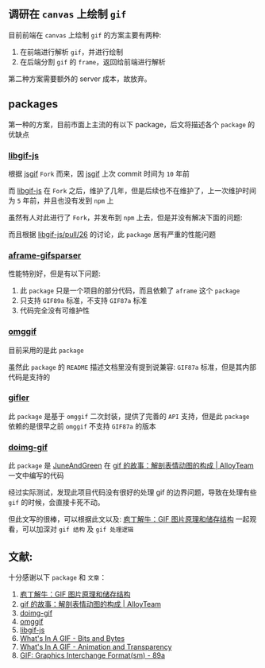 ## 调研在 `canvas` 上绘制 `gif`

目前前端在 `canvas` 上绘制 `gif` 的方案主要有两种:

1. 在前端进行解析 `gif`，并进行绘制
2. 在后端分割 `gif` 的 `frame`，返回给前端进行解析

第二种方案需要额外的 server 成本，故放弃。

## packages

第一种的方案，目前市面上主流的有以下 package，后文将描述各个 `package` 的优缺点

### [libgif-js](https://github.com/buzzfeed/libgif-js)

根据 [jsgif](https://github.com/shachaf/jsgif) `Fork` 而来，因 [jsgif](https://github.com/shachaf/jsgif) 上次 commit 时间为 `10` 年前

而 [libgif-js](https://github.com/buzzfeed/libgif-js) 在 `Fork` 之后，维护了几年，但是后续也不在维护了，上一次维护时间为 `5` 年前，并且也没有发到 `npm` 上

虽然有人对此进行了 `Fork`，并发布到 `npm` 上去，但是并没有解决下面的问题:

而且根据 [libgif-js/pull/26](https://github.com/buzzfeed/libgif-js/pull/26) 的讨论，此 `package` 居有严重的性能问题

### [aframe-gifsparser](https://github.com/gtk2k/gtk2k.github.io/blob/master/animation_gif/gifsparser.js)

性能特别好，但是有以下问题:

1. 此 `package` 只是一个项目的部分代码，而且依赖了 `aframe` 这个 `package`
2. 只支持 `GIF89a` 标准，不支持 `GIF87a` 标准
3. 代码完全没有可维护性

### [omggif](https://github.com/deanm/omggif)

目前采用的是此 `package`

虽然此 `package` 的 `README` 描述文档里没有提到说兼容: `GIF87a` 标准，但是其内部代码是支持的

### [gifler](https://github.com/themadcreator/gifler)

此 `package` 是基于 `omggif` 二次封装，提供了完善的 `API` 支持，但是此 `package` 依赖的是很早之前 `omggif` 不支持 `GIF87a` 的版本

### [doimg-gif](https://github.com/JuneAndGreen/doimg/blob/master/src/gif.js)

此 `package` 是 [JuneAndGreen](https://github.com/JuneAndGreen) 在 [gif 的故事：解剖表情动图的构成 | AlloyTeam](http://www.alloyteam.com/2017/09/13121/) 一文中编写的代码

经过实际测试，发现此项目代码没有很好的处理 gif 的边界问题，导致在处理有些 `gif` 的时候，会直接卡死不动。

但此文写的很棒，可以根据此文以及: [庖丁解牛：GIF 图片原理和储存结构](https://www.techug.com/post/gif-image-structure-intro.html) 一起观看，可以加深对 `gif 结构` 及 `gif 处理逻辑`

## 文献:

十分感谢以下 `package` 和 `文章`：

1. [庖丁解牛：GIF 图片原理和储存结构](https://www.techug.com/post/gif-image-structure-intro.html)
2. [gif 的故事：解剖表情动图的构成 | AlloyTeam](http://www.alloyteam.com/2017/09/13121/)
3. [doimg-gif](https://github.com/JuneAndGreen/doimg/blob/master/src/gif.js)
4. [omggif](https://github.com/deanm/omggif)
5. [libgif-js](https://github.com/buzzfeed/libgif-js)
6. [What's In A GIF - Bits and Bytes](http://giflib.sourceforge.net/whatsinagif/bits_and_bytes.html)
7. [What's In A GIF - Animation and Transparency](http://giflib.sourceforge.net/whatsinagif/animation_and_transparency.html)
8. [GIF: Graphics Interchange Format(sm) - 89a](https://tronche.com/computer-graphics/gif/)
